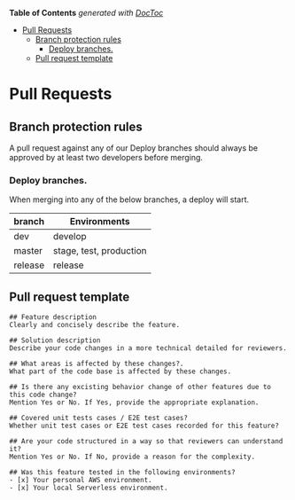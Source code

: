 <!-- START doctoc generated TOC please keep comment here to allow auto update -->
<!-- DON'T EDIT THIS SECTION, INSTEAD RE-RUN doctoc TO UPDATE -->
**Table of Contents**  *generated with [DocToc](https://github.com/thlorenz/doctoc)*

- [Pull Requests](#pull-requests)
  - [Branch protection rules](#branch-protection-rules)
    - [Deploy branches.](#deploy-branches)
  - [Pull request template](#pull-request-template)

<!-- END doctoc generated TOC please keep comment here to allow auto update -->

# Pull Requests

## Branch protection rules
A pull request against any of our Deploy branches should always be approved by at least two developers before merging.

### Deploy branches.
When merging into any of the below branches, a deploy will start.  
  
| branch  | Environments            |
| ------- | ----------------------- |
| dev     | develop                 |
| master  | stage, test, production |
| release | release                 |

## Pull request template
```
## Feature description
Clearly and concisely describe the feature.

## Solution description
Describe your code changes in a more technical detailed for reviewers.

## What areas is affected by these changes?.
What part of the code base is affected by these changes.

## Is there any excisting behavior change of other features due to this code change?
Mention Yes or No. If Yes, provide the appropriate explanation.

## Covered unit tests cases / E2E test cases?
Whether unit test cases or E2E test cases recorded for this feature?

## Are your code structured in a way so that reviewers can understand it?
Mention Yes or No. If No, provide a reason for the complexity.

## Was this feature tested in the following environments?
- [x] Your personal AWS environment.
- [x] Your local Serverless environment.

```



